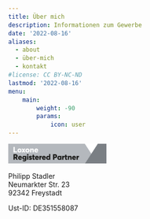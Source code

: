 ```yaml
---
title: Über mich
description: Informationen zum Gewerbe
date: '2022-08-16'
aliases:
  - about
  - über-mich
  - kontakt
#license: CC BY-NC-ND
lastmod: '2022-08-16'
menu:
    main: 
        weight: -90
        params:
            icon: user
---
```


<img src="Loxone_Logo-Partner_Registered.png" width="200" alt="Loxone Registred Partner Logo">

Philipp Stadler<br>
Neumarkter Str. 23<br>
92342 Freystadt

Ust-ID: DE351558087